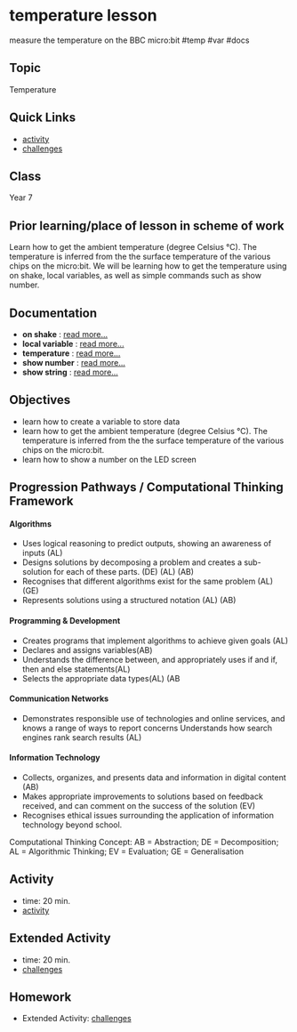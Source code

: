 # temperature lesson

measure the temperature on the BBC micro:bit #temp #var #docs

## Topic

Temperature

## Quick Links

* [activity](/microbit/lessons/temperature/activity)
* [challenges](/microbit/lessons/temperature/challenges)

## Class

Year 7

## Prior learning/place of lesson in scheme of work

Learn how to get the ambient temperature (degree Celsius °C). The temperature is inferred from the the surface temperature of the various chips on the micro:bit. We will be learning how to get the temperature using on shake, local variables, as well as simple commands such as show number.

## Documentation

* **on shake** : [read more...](/microbit/reference/input/on-gesture)
* **local variable** : [read more...](/microbit/reference/variables/var)
* **temperature** : [read more...](/microbit/reference/input/temperature)
* **show number** : [read more...](/microbit/reference/basic/show-number)
* **show string** : [read more...](/microbit/reference/basic/show-string)

## Objectives

* learn how to create a variable to store data
* learn how to get the ambient temperature (degree Celsius °C). The temperature is inferred from the the surface temperature of the various chips on the micro:bit.
* learn how to show a number on the LED screen

## Progression Pathways / Computational Thinking Framework

#### Algorithms

*  Uses logical reasoning to predict  outputs, showing an awareness of inputs (AL)
*  Designs solutions  by decomposing a problem and creates a sub-solution for each of these parts. (DE) (AL) (AB)
* Recognises that different algorithms exist for the same problem (AL) (GE)
* Represents solutions using a structured notation (AL) (AB)

#### Programming & Development

* Creates programs that implement algorithms to achieve given goals (AL)
*  Declares and assigns variables(AB)
* Understands the difference between, and appropriately uses if and if, then and else statements(AL)
* Selects the appropriate data types(AL) (AB

#### Communication Networks

* Demonstrates responsible use of technologies and online services, and knows a range of ways to report concerns Understands how search engines rank search results (AL)

#### Information Technology

* Collects, organizes, and presents data and information in digital content (AB)
* Makes appropriate improvements to solutions based on feedback received, and can comment on the success of the solution (EV)
* Recognises ethical issues surrounding the application of information technology beyond school.

Computational Thinking Concept: AB = Abstraction; DE = Decomposition; AL = Algorithmic Thinking; EV = Evaluation; GE = Generalisation

## Activity

* time: 20 min.
* [activity](/microbit/lessons/temperature/activity)

## Extended Activity

* time: 20 min.
* [challenges](/microbit/lessons/temperature/challenges)

## Homework

* Extended Activity: [challenges](/microbit/lessons/temperature/challenges)


